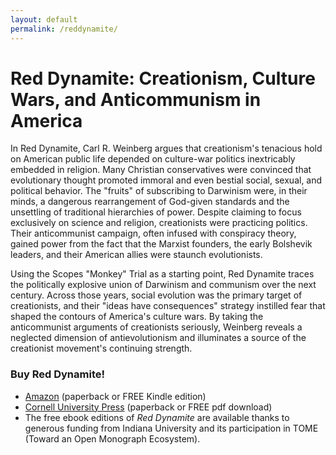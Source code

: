 ```yaml
---
layout: default
permalink: /reddynamite/
---
```


# Red Dynamite: Creationism, Culture Wars, and Anticommunism in America 

In Red Dynamite, Carl R. Weinberg argues that creationism's tenacious hold on American public life depended on culture-war politics inextricably embedded in religion. Many Christian conservatives were convinced that evolutionary thought promoted immoral and even bestial social, sexual, and political behavior. The "fruits" of subscribing to Darwinism were, in their minds, a dangerous rearrangement of God-given standards and the unsettling of traditional hierarchies of power. Despite claiming to focus exclusively on science and religion, creationists were practicing politics. Their anticommunist campaign, often infused with conspiracy theory, gained power from the fact that the Marxist founders, the early Bolshevik leaders, and their American allies were staunch evolutionists. 
  
Using the Scopes "Monkey" Trial as a starting point, Red Dynamite traces the politically explosive union of Darwinism and communism over the next century. Across those years, social evolution was the primary target of creationists, and their "ideas have consequences" strategy instilled fear that shaped the contours of America's culture wars. By taking the anticommunist arguments of creationists seriously, Weinberg reveals a neglected dimension of antievolutionism and illuminates a source of the creationist movement's continuing strength.

### Buy Red Dynamite!

- [Amazon](https://www.amazon.com/Red-Dynamite-Creationism-Anticommunism-America-ebook/dp/B08YP5STF8/ref=sr_1_1?dchild=1&keywords=red+dynamite&qid=1629303176&sr=8-1) (paperback or FREE Kindle edition)
- [Cornell University Press](https://www.cornellpress.cornell.edu/book/9781501759291/red-dynamite/#bookTabs=1Thanks) (paperback or FREE pdf download)
- The free ebook editions of *Red Dynamite* are available thanks to generous funding from Indiana University and its participation in TOME (Toward an Open Monograph Ecosystem).

